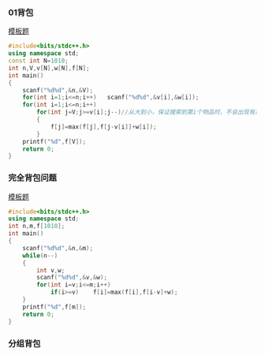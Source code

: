 ### 01背包
[模板题](https://www.acwing.com/problem/content/2/)
``` cpp
#include<bits/stdc++.h>
using namespace std;
const int N=1010;
int n,V,v[N],w[N],f[N];
int main()
{
    scanf("%d%d",&n,&V);
    for(int i=1;i<=n;i++)   scanf("%d%d",&v[i],&w[i]);
    for(int i=1;i<=n;i++)
        for(int j=V;j>=v[i];j--)//从大到小，保证搜索到第i个物品时，不会出现有第i个物品的情况
        {
            f[j]=max(f[j],f[j-v[i]]+w[i]);
        }
    printf("%d",f[V]);
    return 0;
}
```

### 完全背包问题
[模板题](https://www.acwing.com/problem/content/3/)
``` cpp
#include<bits/stdc++.h>
using namespace std;
int n,m,f[1010];
int main()
{
	scanf("%d%d",&n,&m);
	while(n--)
	{
		int v,w;
		scanf("%d%d",&v,&w);
		for(int i=v;i<=m;i++)
			if(i>=v)	f[i]=max(f[i],f[i-v]+w);
	}
	printf("%d",f[m]);
	return 0;
}
```
### 分组背包

